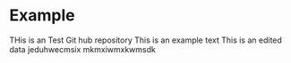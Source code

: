 # Example
THis is an Test Git hub repository
This is an example text
This is an edited data
jeduhwecmsix
mkmxiwmxkwmsdk
